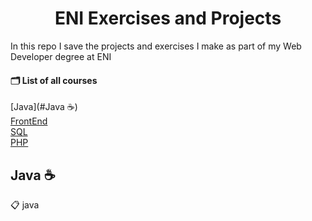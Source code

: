 <h1 align="center">ENI Exercises and Projects</h1>

In this repo I save the projects and exercises I make as part of my Web Developer degree at ENI

#### 🗂 List of all courses

[Java](#Java ☕️)  
[FrontEnd](#FrontEnd)  
[SQL](#SQL)  
[PHP](#PHP)  

## Java ☕️

📋 java
